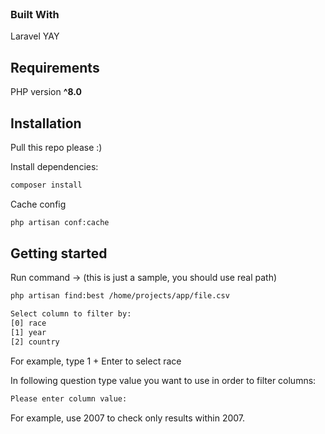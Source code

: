 <div id="top"></div>
<br />

### Built With
Laravel YAY

## Requirements
PHP version <b>^8.0</b>

<!-- GETTING STARTED -->
## Installation

Pull this repo please :)

Install dependencies:
```sh
composer install
   ```
Cache config
```sh
php artisan conf:cache
   ```
## Getting started

Run command -> (this is just a sample, you should use real path)
```sh
php artisan find:best /home/projects/app/file.csv
   ```
```sh
Select column to filter by:
[0] race
[1] year
[2] country
```
 For example, type 1 + Enter to select race

 In following question type value you want to use in order to filter columns:
```sh
Please enter column value:
```

For example, use 2007 to check only results within 2007.